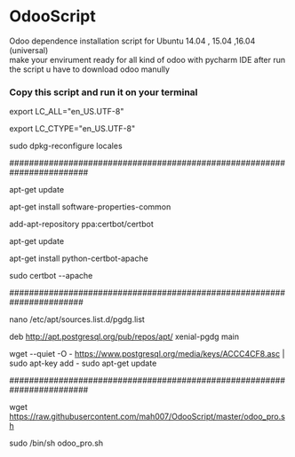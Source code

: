 # OdooScript
Odoo dependence installation script for Ubuntu 14.04 , 15.04 ,16.04 (universal)  
make your envirument ready for all kind of odoo with pycharm IDE
after run the script u have to download odoo manully 



### Copy this script and run it on your terminal 


export LC_ALL="en_US.UTF-8"

export LC_CTYPE="en_US.UTF-8"

sudo dpkg-reconfigure locales

########################################################################

apt-get update

apt-get install software-properties-common

add-apt-repository ppa:certbot/certbot

apt-get update

apt-get install python-certbot-apache 

sudo certbot --apache


#######################################################################

nano  /etc/apt/sources.list.d/pgdg.list

deb http://apt.postgresql.org/pub/repos/apt/ xenial-pgdg main


wget --quiet -O - https://www.postgresql.org/media/keys/ACCC4CF8.asc | sudo apt-key add -
sudo apt-get update

########################################################################

wget https://raw.githubusercontent.com/mah007/OdooScript/master/odoo_pro.sh

sudo /bin/sh odoo_pro.sh

#
